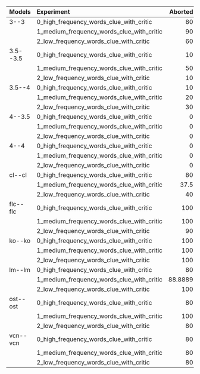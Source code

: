| Models   | Experiment                                |   Aborted |    Lose | Played            | Success   |
|:---------|:------------------------------------------|----------:|--------:|:------------------|:----------|
| 3--3     | 0_high_frequency_words_clue_with_critic   |   80      | 10      | 20.0              | 10.0      |
|          | 1_medium_frequency_words_clue_with_critic |   90      | 10      | 10.0              | 0.0       |
|          | 2_low_frequency_words_clue_with_critic    |   60      | 10      | 40.0              | 30.0      |
| 3.5--3.5 | 0_high_frequency_words_clue_with_critic   |   10      | 60      | 90.0              | 30.0      |
|          | 1_medium_frequency_words_clue_with_critic |   50      | 30      | 50.0              | 20.0      |
|          | 2_low_frequency_words_clue_with_critic    |   10      | 90      | 90.0              | 0.0       |
| 3.5--4   | 0_high_frequency_words_clue_with_critic   |   10      | 60      | 90.0              | 30.0      |
|          | 1_medium_frequency_words_clue_with_critic |   20      | 70      | 80.0              | 10.0      |
|          | 2_low_frequency_words_clue_with_critic    |   30      | 40      | 70.0              | 30.0      |
| 4--3.5   | 0_high_frequency_words_clue_with_critic   |    0      | 30      | **100.0**         | 70.0      |
|          | 1_medium_frequency_words_clue_with_critic |    0      | 40      | **100.0**         | 60.0      |
|          | 2_low_frequency_words_clue_with_critic    |    0      | 40      | **100.0**         | 60.0      |
| 4--4     | 0_high_frequency_words_clue_with_critic   |    0      | 20      | **100.0**         | **80.0**  |
|          | 1_medium_frequency_words_clue_with_critic |    0      | 20      | **100.0**         | **80.0**  |
|          | 2_low_frequency_words_clue_with_critic    |    0      | 30      | **100.0**         | **70.0**  |
| cl--cl   | 0_high_frequency_words_clue_with_critic   |   80      | 20      | 20.0              | 0.0       |
|          | 1_medium_frequency_words_clue_with_critic |   37.5    | 37.5    | 62.5              | 25.0      |
|          | 2_low_frequency_words_clue_with_critic    |   40      | 40      | 60.0              | 20.0      |
| flc--flc | 0_high_frequency_words_clue_with_critic   |  100      |  0      | 0.0               | 0.0       |
|          | 1_medium_frequency_words_clue_with_critic |  100      |  0      | 0.0               | 0.0       |
|          | 2_low_frequency_words_clue_with_critic    |   90      |  0      | 10.0              | 10.0      |
| ko--ko   | 0_high_frequency_words_clue_with_critic   |  100      |  0      | 0.0               | 0.0       |
|          | 1_medium_frequency_words_clue_with_critic |  100      |  0      | 0.0               | 0.0       |
|          | 2_low_frequency_words_clue_with_critic    |  100      |  0      | 0.0               | 0.0       |
| lm--lm   | 0_high_frequency_words_clue_with_critic   |   80      | 20      | 20.0              | 0.0       |
|          | 1_medium_frequency_words_clue_with_critic |   88.8889 | 11.1111 | 11.11111111111111 | 0.0       |
|          | 2_low_frequency_words_clue_with_critic    |  100      |  0      | 0.0               | 0.0       |
| ost--ost | 0_high_frequency_words_clue_with_critic   |   80      | 20      | 20.0              | 0.0       |
|          | 1_medium_frequency_words_clue_with_critic |  100      |  0      | 0.0               | 0.0       |
|          | 2_low_frequency_words_clue_with_critic    |   80      | 20      | 20.0              | 0.0       |
| vcn--vcn | 0_high_frequency_words_clue_with_critic   |   80      | 20      | 20.0              | 0.0       |
|          | 1_medium_frequency_words_clue_with_critic |   80      | 20      | 20.0              | 0.0       |
|          | 2_low_frequency_words_clue_with_critic    |   80      | 20      | 20.0              | 0.0       |